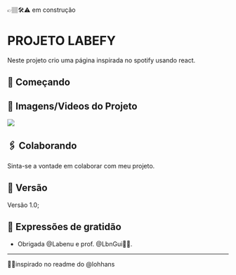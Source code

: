 👉🏽🛠⚠ em construção
<!--👉🏽🛠⚠ em contrução
✋🏽❌⛔parado
👍🏽✔🟢concluído-->
# PROJETO LABEFY

Neste projeto crio uma página inspirada no spotify usando react.

## 🚀 Começando

## 📸 Imagens/Videos do Projeto

<img src="#">

## 🖇️ Colaborando

Sinta-se a vontade em colaborar com meu projeto.

## 📌 Versão

Versão 1.0;

## 🎁 Expressões de gratidão

* Obrigada @Labenu e prof. @LbnGui📢🤓.

---
🤝🏽inspirado no readme do @lohhans
